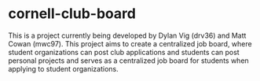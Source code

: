 # cornell-club-board
This is a project currently being developed by Dylan Vig (drv36) and Matt Cowan (mwc97). This project aims to create a centralized job board, where student organizations can post club applications and students can post personal projects and serves as a centralized job board for students when applying to student organizations.
